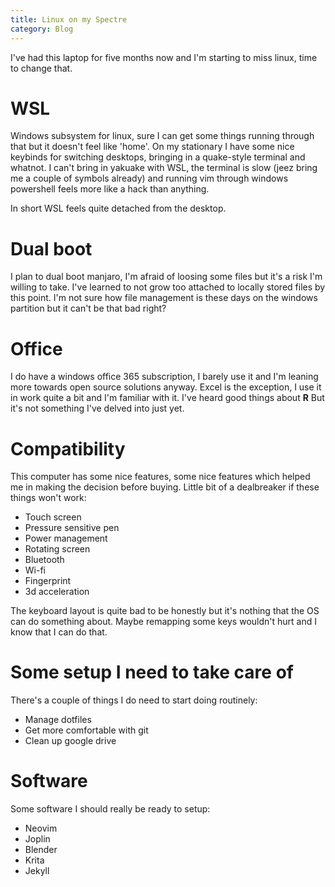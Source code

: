 ```yaml
---
title: Linux on my Spectre
category: Blog
---
```

I've had this laptop for five months now and I'm starting to miss linux, time to change that.

# WSL
Windows subsystem for linux, sure I can get some things running through that but it doesn't feel like 'home'. On my stationary I have some nice keybinds for switching desktops, bringing in a quake-style terminal and whatnot. I can't bring in yakuake with WSL, the terminal is slow (jeez bring me a couple of symbols already) and running vim through windows powershell feels more like a hack than anything.

In short WSL feels quite detached from the desktop.

# Dual boot
I plan to dual boot manjaro, I'm afraid of loosing some files but it's a risk I'm willing to take. I've learned to not grow too attached to locally stored files by this point. I'm not sure how file management is these days on the windows partition but it can't be that bad right?

# Office
I do have a windows office 365 subscription, I barely use it and I'm leaning more towards open source solutions anyway. Excel is the exception, I use it in work quite a bit and I'm familiar with it. I've heard good things about **R** But it's not something I've delved into just yet.

# Compatibility
This computer has some nice features, some nice features which helped me in making the decision before buying. Little bit of a dealbreaker if these things won't work:
* Touch screen
* Pressure sensitive pen
* Power management
* Rotating screen
* Bluetooth
* Wi-fi
* Fingerprint
* 3d acceleration

The keyboard layout is quite bad to be honestly but it's nothing that the OS can do something about. Maybe remapping some keys wouldn't hurt and I know that I can do that.

# Some setup I need to take care of
There's a couple of things I do need to start doing routinely:
* Manage dotfiles
* Get more comfortable with git
* Clean up google drive

# Software
Some software I should really be ready to setup:
* Neovim
* Joplin
* Blender
* Krita
* Jekyll